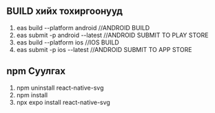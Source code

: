 ## BUILD хийх тохиргоонууд

1. eas build --platform android //ANDROID BUILD
2. eas submit -p android --latest //ANDROID SUBMIT TO PLAY STORE
3. eas build --platform ios //IOS BUILD
4. eas submit -p ios --latest //ANDROID SUBMIT TO APP STORE

## npm Суулгах

1. npm uninstall react-native-svg
2. npm install
3. npx expo install react-native-svg
